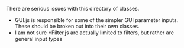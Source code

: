 
There are serious issues with this directory of classes.

* GUI.js is responsible for some of the simpler GUI parameter inputs.  These should be broken out into their own classes.
* I am not sure *Filter.js are actually limited to filters, but rather are general input types
